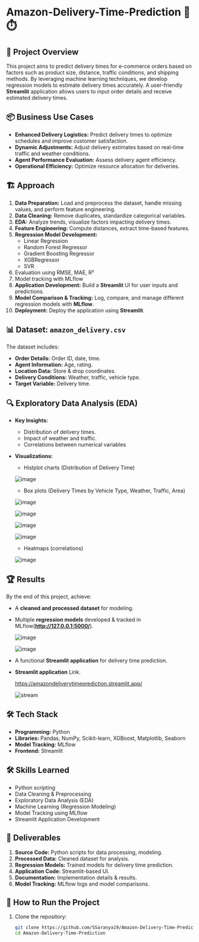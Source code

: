 # Amazon-Delivery-Time-Prediction 🚚⏱️

## 📌 Project Overview
This project aims to predict delivery times for e-commerce orders based on factors such as product size, distance, traffic conditions, and shipping methods. By leveraging machine learning techniques, we develop regression models to estimate delivery times accurately. A user-friendly **Streamlit** application allows users to input order details and receive estimated delivery times.

## 📦 Business Use Cases
- **Enhanced Delivery Logistics:** Predict delivery times to optimize schedules and improve customer satisfaction.
- **Dynamic Adjustments:** Adjust delivery estimates based on real-time traffic and weather conditions.
- **Agent Performance Evaluation:** Assess delivery agent efficiency.
- **Operational Efficiency:** Optimize resource allocation for deliveries.

## 🏗 Approach
1. **Data Preparation:** Load and preprocess the dataset, handle missing values, and perform feature engineering.
2. **Data Cleaning:** Remove duplicates, standardize categorical variables.
3. **EDA:** Analyze trends, visualize factors impacting delivery times.
4. **Feature Engineering:** Compute distances, extract time-based features.
5. **Regression Model Development:**
   - Linear Regression
   - Random Forest Regressor
   - Gradient Boosting Regressor
   - XGBRegressor
   - SVR
6. Evaluation using RMSE, MAE, R²
7. Model tracking with MLflow
8. **Application Development:** Build a **Streamlit** UI for user inputs and predictions.
9. **Model Comparison & Tracking:** Log, compare, and manage different regression models with **MLflow**.
10. **Deployment:** Deploy the application using **Streamlit**.

## 📊 Dataset: `amazon_delivery.csv`
The dataset includes:
- **Order Details:** Order ID, date, time.
- **Agent Information:** Age, rating.
- **Location Data:** Store & drop coordinates.
- **Delivery Conditions:** Weather, traffic, vehicle type.
- **Target Variable:** Delivery time.

## 🔍 Exploratory Data Analysis (EDA)
- **Key Insights:**
  - Distribution of delivery times.
  - Impact of weather and traffic.
  - Correlations between numerical variables
- **Visualizations:**
  - Histplot charts (Distribution of Delivery Time)
  
  ![image](https://github.com/user-attachments/assets/eb303898-626a-49d6-b0e6-e85f29df43f8)
  - Box plots (Delivery Times by Vehicle Type, Weather, Traffic, Area)
  
  ![image](https://github.com/user-attachments/assets/260b2d3a-3797-42cf-9e0c-74d26863ca1e)

  ![image](https://github.com/user-attachments/assets/376fecbe-b645-438f-a1d8-39f21444a13c)

  ![image](https://github.com/user-attachments/assets/2da8455b-423f-44b8-af20-19ae1d6e42b5)

  ![image](https://github.com/user-attachments/assets/9292bf22-5401-4c4d-ac30-a5cb5736e577)
    
  - Heatmaps (correlations)
    
  ![image](https://github.com/user-attachments/assets/dd939e04-cf29-4a31-bc7f-74fb92a63498)



## 🏆 Results
By the end of this project, achieve:
- A **cleaned and processed dataset** for modeling.
- Multiple **regression models** developed & tracked in MLflow(**http://127.0.0.1:5000/**).
  
  ![image](https://github.com/user-attachments/assets/3f465333-e9e1-42c8-b5e2-67b7eb44baac)

  ![image](https://github.com/user-attachments/assets/252f08b8-6149-406f-b6fa-b11f4b628a0d)

- A functional **Streamlit application** for delivery time prediction.
- **Streamlit application** Link.
  
  https://amazondeliverytimeprediction.streamlit.app/

  ![stream](https://github.com/user-attachments/assets/fbe99815-3e5c-4378-95c0-df4768da670f)



## 🛠 Tech Stack
- **Programming:** Python
- **Libraries:** Pandas, NumPy, Scikit-learn, XGBoost, Matplotlib, Seaborn
- **Model Tracking:** MLflow
- **Frontend:** Streamlit

## 🛠 Skills Learned
- Python scripting
- Data Cleaning & Preprocessing
- Exploratory Data Analysis (EDA)
- Machine Learning (Regression Modeling)
- Model Tracking using MLflow
- Streamlit Application Development

## 📁 Deliverables
1. **Source Code:** Python scripts for data processing, modeling.
2. **Processed Data:** Cleaned dataset for analysis.
3. **Regression Models:** Trained models for delivery time prediction.
4. **Application Code:** Streamlit-based UI.
5. **Documentation:** Implementation details & results.
6. **Model Tracking:** MLflow logs and model comparisons.

## 🚀 How to Run the Project
1. Clone the repository:
   ```bash
   git clone https://github.com/SSaranya19/Amazon-Delivery-Time-Prediction.git
   cd Amazon-Delivery-Time-Prediction
